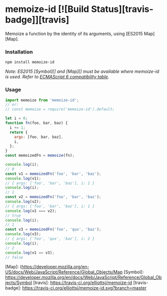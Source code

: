 # memoize-id [![Build Status][travis-badge]][travis]
Memoize a function by the identity of its arguments, using [ES2015 Map][Map].

### Installation
```shell
npm install memoize-id
```

_Note: ES2015 [Symbol][] and [Map][] must be available where memoize-id is used. Refer to [ECMAScript 6 compatibility table](https://kangax.github.io/compat-table/es6/)._

### Usage
```js
import memoize from 'memoize-id';
// or:
// const memoize = require('memoize-id').default;

let i = 0;
function fn(foo, bar, baz) {
  i += 1;
  return {
    args: [foo, bar, baz],
    i,
  };
}
const memoizedFn = memoize(fn);

console.log(i);
// 0
const v1 = memoizedFn('foo', 'bar', 'baz');
console.log(v1);
// { args: ['foo', 'bar', 'baz'], i: 1 }
console.log(i);
// 1
const v2 = memoizedFn('foo', 'bar', 'baz');
console.log(v2);
// { args: ['foo', 'bar', 'baz'], i: 1 }
console.log(v1 === v2);
// true
console.log(i);
// 1
const v3 = memoizedFn('foo', 'qux', 'baz');
console.log(v3);
// { args: ['foo', 'qux', 'baz'], i: 2 }
console.log(i);
// 2
console.log(v1 == v3);
// false
```

[Map]: (https://developer.mozilla.org/en-US/docs/Web/JavaScript/Reference/Global_Objects/Map
[Symbol]: https://developer.mozilla.org/en/docs/Web/JavaScript/Reference/Global_Objects/Symbol
[travis]: https://travis-ci.org/elliottsj/memoize-id
[travis-badge]: https://travis-ci.org/elliottsj/memoize-id.svg?branch=master
